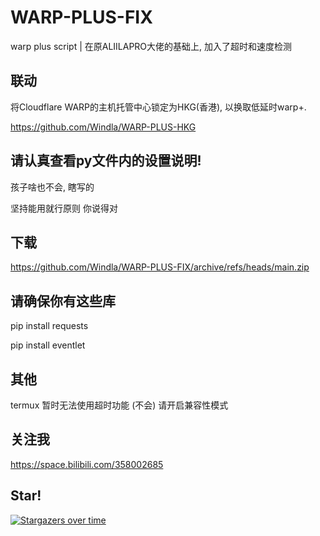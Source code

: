 # WARP-PLUS-FIX
warp plus script | 在原ALIILAPRO大佬的基础上, 加入了超时和速度检测

## 联动
将Cloudflare WARP的主机托管中心锁定为HKG(香港), 以换取低延时warp+.

https://github.com/Windla/WARP-PLUS-HKG

## 请认真查看py文件内的设置说明!
孩子啥也不会, 瞎写的

坚持能用就行原则 你说得对


## 下载
https://github.com/Windla/WARP-PLUS-FIX/archive/refs/heads/main.zip

## 请确保你有这些库
pip install requests

pip install eventlet

## 其他
termux 暂时无法使用超时功能 (不会) 请开启兼容性模式

## 关注我
  https://space.bilibili.com/358002685

## Star!

[![Stargazers over time](https://starchart.cc/Windla/WARP-PLUS-FIX.svg)](https://starchart.cc/Windla/WARP-PLUS-FIX)
